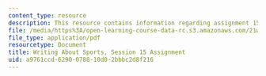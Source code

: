 ```yaml
---
content_type: resource
description: This resource contains information regarding assignment 15.
file: /media/https%3A/open-learning-course-data-rc.s3.amazonaws.com/21w-015-writing-and-rhetoric-writing-about-sports-fall-2013/a9761ccd6290078810d02bbbc2d8f216_MIT21W_015F13_Assignment15.pdf
file_type: application/pdf
resourcetype: Document
title: Writing About Sports, Session 15 Assignment
uid: a9761ccd-6290-0788-10d0-2bbbc2d8f216
---
```


